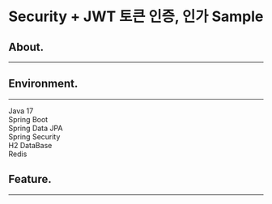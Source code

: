 # Security + JWT 토큰 인증, 인가 Sample

## About.
***

## Environment.
***
Java 17  
Spring Boot  
Spring Data JPA  
Spring Security  
H2 DataBase  
Redis
## Feature.
***

